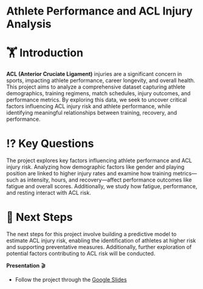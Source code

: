 # Athlete Performance and ACL Injury Analysis

# 🏋️ Introduction
**ACL (Anterior Cruciate Ligament)** injuries are a significant concern in sports, impacting athlete performance, career longevity, and overall health. This project aims to analyze a comprehensive dataset capturing athlete demographics, training regimens, match schedules, injury outcomes, and performance metrics. By exploring this data, we seek to uncover critical factors influencing ACL injury risk and athlete performance, while identifying meaningful relationships between training, recovery, and performance.

# ⁉️ Key Questions
The project explores key factors influencing athlete performance and ACL injury risk. Analyzing how demographic factors like gender and playing position are linked to higher injury rates and examine how training metrics—such as intensity, hours, and recovery—affect performance outcomes like fatigue and overall scores. Additionally, we study how fatigue, performance, and resting interact with ACL risk. 

# 👣 Next Steps
The next steps for this project involve building a predictive model to estimate ACL injury risk, enabling the identification of athletes at higher risk and supporting preventative measures. Additionally, further exploration of potential factors contributing to ACL risk will be conducted.

**Presentation** 🎬 
- Follow the project through the [Google Slides](https://docs.google.com/presentation/d/1knPzw0IAe-09VsLfMnDuUvpfowiSz5_faJCxpBTyqgg/edit?usp=sharing)